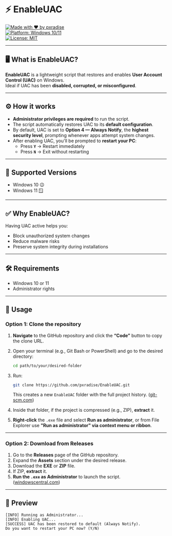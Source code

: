 # ⚡ EnableUAC

[![Made with ❤️ by pxradise](https://img.shields.io/badge/made%20with-%E2%9D%A4-red?style=for-the-badge)](https://github.com/pxradise)  
[![Platform: Windows 10/11](https://img.shields.io/badge/platform-Windows%2010%2F11-blue?logo=windows&logoColor=white&style=for-the-badge)](#)  
[![License: MIT](https://img.shields.io/badge/license-MIT-brightgreen?style=for-the-badge)](#)

---

## 🖥️ What is EnableUAC?  
**EnableUAC** is a lightweight script that restores and enables **User Account Control (UAC)** on Windows.  
Ideal if UAC has been **disabled, corrupted, or misconfigured**.

---

## ⚙️ How it works  
- **Administrator privileges are required** to run the script.  
- The script automatically restores UAC to its **default configuration**.  
- By default, UAC is set to **Option 4 — Always Notify**, the **highest security level**, prompting whenever apps attempt system changes.  
- After enabling UAC, you'll be prompted to **restart your PC**:  
  - Press **`Y`** → Restart immediately  
  - Press **`N`** → Exit without restarting  

---

## 🧩 Supported Versions  
- Windows 10 😉  
- Windows 11 🪟  

---

## ✅ Why EnableUAC?  
Having UAC active helps you:  
- Block unauthorized system changes  
- Reduce malware risks  
- Preserve system integrity during installations  

---

## 🛠️ Requirements  
- Windows 10 or 11  
- Administrator rights  

---

## 🚀 Usage

### Option 1: Clone the repository  
1. **Navigate** to the GitHub repository and click the **“Code”** button to copy the clone URL.  
2. Open your terminal (e.g., Git Bash or PowerShell) and go to the desired directory:

    ```bash
    cd path/to/your/desired-folder
    ```

3. Run:

    ```bash
    git clone https://github.com/pxradise/EnableUAC.git
    ```

    This creates a new `EnableUAC` folder with the full project history. ([git-scm.com](https://git-scm.com/docs/git-clone?utm_source=chatgpt.com))

4. Inside that folder, if the project is compressed (e.g., ZIP), **extract** it.

5. **Right-click** the `.exe` file and select **Run as administrator**, or from File Explorer use **"Run as administrator" via context menu or ribbon**.

---

### Option 2: Download from Releases  
1. Go to the **Releases** page of the GitHub repository.  
2. Expand the **Assets** section under the desired release.  
3. Download the **EXE** or **ZIP** file.  
4. If ZIP, **extract** it.  
5. **Run the `.exe` as Administrator** to launch the script. ([windowscentral.com](https://www.windowscentral.com/how-run-app-administrator-windows-10?utm_source=chatgpt.com))

---

## 📸 Preview  
```text
[INFO] Running as Administrator...
[INFO] Enabling UAC...
[SUCCESS] UAC has been restored to default (Always Notify).
Do you want to restart your PC now? (Y/N)

